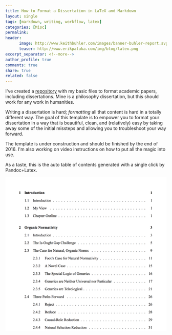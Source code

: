 ```yaml
---
title: How to Format a Dissertation in LaTeX and Markdown
layout: single
tags: [markdown, writing, workflow, latex]
categories: [Misc]
permalink: 
header:
      image: http://www.keithbuhler.com/images/banner-buhler-report.svg
      teaser: http://www.erikpaluka.com/img/blog/latex.png
excerpt_separator: <!--more-->
author_profile: true
comments: true
share: true
related: false
---
```


I've created a [repository](https://github.com/keithbuhler/dissertation-story) with my basic files to format academic papers, including dissertations. Mine is a philosophy dissertation, but this should work for any work in humanities.

Writing a dissertation is hard; *formatting* all that content is hard in a totally different way. The goal of this template is to empower you to format your dissertation in a way that is beautiful, clean, and (relatively) easy by taking away some of the initial missteps and allowing you to troubleshoot your way forward. 

The template is under construction and should be finished by the end of 2016. I'm also working on video instructions on how to put all the magic into use.

As a taste, this is the auto table of contents generated with a single click by Pandoc+Latex. 

<!--more-->

![toc](/images/dissertation-screen.png)

